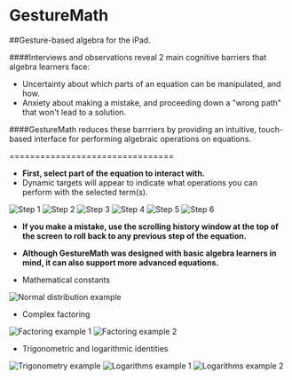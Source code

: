 GestureMath
===========

##Gesture-based algebra for the iPad. 

####Interviews and observations reveal 2 main cognitive barriers that algebra learners face:  

* Uncertainty about which parts of an equation can be manipulated, and how. 
* Anxiety about making a mistake, and proceeding down a "wrong path" that won't lead to a solution. 

####GestureMath reduces these barrriers by providing an intuitive, touch-based interface for performing algebraic operations on equations. 

================================

* **First, select part of the equation to interact with.**
 * Dynamic targets will appear to indicate what operations you can perform with the selected term(s). 

![Step 1](http://i102.photobucket.com/albums/m93/hwray/IMG_0022_zpsb36b746e.png)
![Step 2](http://i102.photobucket.com/albums/m93/hwray/IMG_0025_zpsa160b389.png)
![Step 3](http://i102.photobucket.com/albums/m93/hwray/IMG_0027_zpsf2be7a0a.png)
![Step 4](http://i102.photobucket.com/albums/m93/hwray/IMG_0029_zpsb147b22b.png)
![Step 5](http://i102.photobucket.com/albums/m93/hwray/IMG_0032_zps5987f298.png)
![Step 6](http://i102.photobucket.com/albums/m93/hwray/IMG_0031_zps7a90895a.png)

* **If you make a mistake, use the scrolling history window at the top of the screen to roll back to any previous step of the equation.**

* **Although GestureMath was designed with basic algebra learners in mind, it can also support more advanced equations.**

* Mathematical constants

![Normal distribution example](http://i102.photobucket.com/albums/m93/hwray/IMG_0033_zps547df9dc.png)

* Complex factoring

![Factoring example 1](http://i102.photobucket.com/albums/m93/hwray/IMG_0038_zps022a6cc4.png)
![Factoring example 2](http://i102.photobucket.com/albums/m93/hwray/IMG_0039_zps885287aa.png)

* Trigonometric and logarithmic identities

![Trigonometry example](http://i102.photobucket.com/albums/m93/hwray/IMG_0034_zps646a1103.png)
![Logarithms example 1](http://i102.photobucket.com/albums/m93/hwray/IMG_0035_zpsd0ba8d7e.png)
![Logarithms example 2](http://i102.photobucket.com/albums/m93/hwray/IMG_0036_zps2012300d.png)
